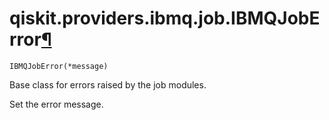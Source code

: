 # qiskit.providers.ibmq.job.IBMQJobError[¶](#qiskit-providers-ibmq-job-ibmqjoberror "Permalink to this headline")

<span id="undefined" />

`IBMQJobError(*message)`

Base class for errors raised by the job modules.

Set the error message.
